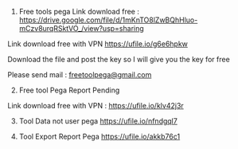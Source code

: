 1. Free tools pega 
Link download free : 
https://drive.google.com/file/d/1mKnTO8lZwBQhHluo-mCzv8urqRSktVO_/view?usp=sharing

Link download free with VPN
https://ufile.io/g6e6hpkw

Download the file and post the key so I will give you the key for free

Please send mail : freetoolpega@gmail.com

2. Free tool Pega Report Pending 

Link download free with VPN : 
https://ufile.io/klv42j3r

3. Tool Data not user pega
https://ufile.io/nfndgql7

4. Tool Export Report Pega
https://ufile.io/akkb76c1
